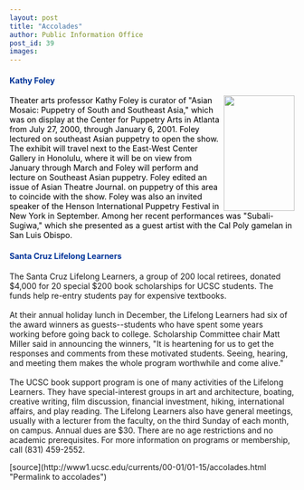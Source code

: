 ```yaml
---
layout: post
title: "Accolades"
author: Public Information Office
post_id: 39
images:
---
```


<h4>
  <font color="#003399"><b>Kathy Foley</b></font>
</h4>
<p>
  <img align="right" border="0" height="204" src="../art/marionette.125.jpg" width="125" alt=""><font color="#000000">Theater arts professor Kathy Foley is curator of "Asian Mosaic: Puppetry of South and Southeast Asia," which was on display at the Center for Puppetry Arts in Atlanta from July 27, 2000, through January 6, 2001. Foley lectured on southeast Asian puppetry to open the show. The exhibit will travel next to the East-West Center Gallery in Honolulu, where it will be on view from January through March and Foley will perform and lecture on Southeast Asian puppetry. Foley edited an issue of Asian Theatre Journal. on puppetry of this area to coincide with the show. Foley was also an invited speaker of the Henson International Puppetry Festival in New York in September. Among her recent performances was "Subali-Sugiwa," which she presented as a guest artist with the Cal Poly gamelan in San Luis Obispo.</font>
</p>
<h4>
  <font color="#003399"><b>Santa Cruz Lifelong Learners</b></font>
</h4>
<p>
  The Santa Cruz Lifelong Learners, a group of 200 local retirees, donated $4,000 for 20 special $200 book scholarships for UCSC students. The funds help re-entry students pay for expensive textbooks.<br>
  <br>
  At their annual holiday lunch in December, the Lifelong Learners had six of the award winners as guests--students who have spent some years working before going back to college. Scholarship Committee chair Matt Miller said in announcing the winners, "It is heartening for us to get the responses and comments from these motivated students. Seeing, hearing, and meeting them makes the whole program worthwhile and come alive."<br>
  <br>
  The UCSC book support program is one of many activities of the Lifelong Learners. They have special-interest groups in art and architecture, boating, creative writing, film discussion, financial investment, hiking, international affairs, and play reading. The Lifelong Learners also have general meetings, usually with a lecturer from the faculty, on the third Sunday of each month, on campus. Annual dues are $30. There are no age restrictions and no academic prerequisites. For more information on programs or membership, call (831) 459-2552.<br>
  </p>
[source](http://www1.ucsc.edu/currents/00-01/01-15/accolades.html "Permalink to accolades")
